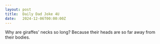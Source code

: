 ```yaml
---
layout: post
title:  Daily Dad Joke 4U
date:   2024-12-06T00:00:00Z
---
```

Why are giraffes' necks so long? Because their heads are so far away from their bodies.
